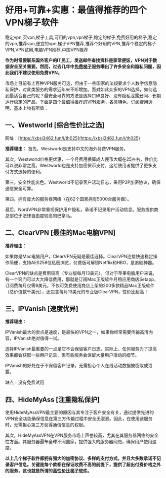 # 好用+可靠+实惠：最值得推荐的四个VPN梯子软件
稳定vpn,买vpn,梯子工具,可用的vpn,vpn梯子,稳定的梯子,免费好用的梯子,稳定的vpn,推荐vpn,便宜的vpn,梯子VPN推荐,推荐个好用的VPN,推荐个稳定的梯子VPN,VPN试用,电脑VPN推荐,中国VPN推荐

**作为时常要联系国外客户的IT民工，发送邮件查找资料是家常便饭，VPN对于数据安全至关重要。然而，过去几年中[免费梯子](https://github.com/yourkind/westworld-vpn/)服务曝出了许多安全和隐私问题，因此我们不建议使用免费VPN。**

市场上目前有上百种VPN服务可选，但由于一些国家的法规要求个人数字信息隐私保护，对此类服务的需求近年来不断增加。面对如此众多的VPN选择，如何选到最适合自己的呢？最安全可靠的方法是选择口碑良好、没有隐私泄露丑闻、长期运行稳定的产品。下面是四个最[值得推荐的VPN](https://github.com/gelangtai/westworld/)服务，各具特色，订阅费用透明，基本上物有所值：

## 一、Westworld [综合性价比之选]

网址：[https://xbsj3462.fun/i/th025](https://xbsj3462.fun/i/th025)

**推荐理由：**
首先，Westworld是支持中文的海外付费VPN服务。

其次，Westworld价格更优惠，一个月费用换算成人民币大概在25左右，性价比可以说非常之高。Westworld也是支持加密货币支付，这给使用者提供了更多支付方式选择的便利。

第三，安全性能出色。Westworld不记录客户活动日志，采用P2P加密协议，确保通信安全可靠。

第四，拥有庞大的服务器网络（在62个国家拥有5000台服务器）。

最后，NordVPN非常重视保护用户隐私，承诺不记录用户活动信息。服务提供商总部位于法律自由度较高的巴拿马。

## 二、ClearVPN [最佳的Mac电脑VPN]

**推荐理由：**

如果你是Mac电脑用户，ClearVPN无疑是最佳选择。ClearVPN连接快速稳定操作简便，支持AES256位私密浏览，付费版可解锁Netflix和HBO，是追剧神器。

ClearVPN的缺点是费用较高（专业版每月13美元），但对于苹果电脑用户来说，有一个窍门可以大大降低费用，那就是订阅Mac正版软件月租应用商店Setapp，订阅费每月仅需9美元，不仅可免费使用商店上架的200多款精品Mac正版软件（总价值数千美元），还包含每月13美元的专业版ClearVPN，性价比超高！

## 三、IPVanish [速度优异]

**推荐理由：**

IPVanish最大的卖点是速度，是最快的VPN之一，如果你经常需要传输高清内容，IPVanish绝对值得一试。

选择IPVanish最重要的一点是它不会保留客户日志。实际上，任何服务为了提高效果都会获取一些用户记录，但有些服务会保留大量用户活动的细节。

IPVanish的好处在于不保留客户记录，无需担心个人在线活动数据被窃取或泄露。

缺点：没有免费试用

## 四、HideMyAss [注重隐私保护]

使用HideMyAssVPN最主要的原因与其专注于客户安全有关，通过提供先进的VPN安全功能确保信息在第三方传输过程中安全无泄漏。因此，在使用该服务时，无需担心第三方获得通信信息的权限。

其次，HideMyAssVPN在VPN服务市场上声誉较高，尤其在其服务器网络的安全性方面。其服务器遍布全球不同国家，提供强大的服务器网络，确保用户使用速度。


**以上几个梯子软件都拥有强大的加密协议、多样的支付方式，并且大多数承诺不记录客户信息。关键是每个款都在保证收费不高的前提下，提供了超出付费价格之外的服务，这也就是所谓的[高性价比梯子软件](https://blog.xinmedia.com/article/214171)。**
